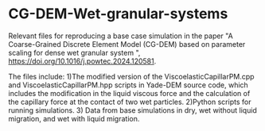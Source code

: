 # CG-DEM-Wet-granular-systems
Relevant files for reproducing a base case simulation in the paper "A Coarse-Grained Discrete Element Model (CG-DEM) based on parameter scaling for dense wet granular system
", https://doi.org/10.1016/j.powtec.2024.120581.

The files include:
1)The modified version of the ViscoelasticCapillarPM.cpp and ViscoelasticCapillarPM.hpp scripts in Yade-DEM source code, which includes the modification in the liquid viscous force and the calculation of the capillary force at the contact of two wet particles. 
2)Python scripts for running simulations. 
3) Data from base simulations in dry, wet without liquid migration, and wet with liquid migration. 

